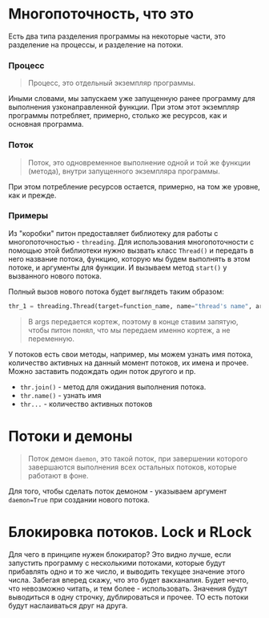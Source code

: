 # Многопоточность, что это
Есть два типа разделения программы на некоторые части, это разделение на процессы, и разделение на потоки.

### Процесс
>Процесс, это отдельный экземпляр программы. 

Иными словами, мы запускаем уже запущенную ранее программу для выполнения узконаправленной функции. При этом этот экземпляр программы потребляет, примерно, столько же ресурсов, как и основная программа.

### Поток
>Поток, это одновременное выполнение одной и той же функции (метода), внутри запущенного экземпляра программы.

При этом потребление ресурсов остается, примерно, на том же уровне, как и прежде.

### Примеры
Из "коробки" питон предоставляет библиотеку для работы с многопоточностью - `threading`.
Для использования многопоточности с помощью этой библиотеки нужно вызвать класс `Thread()` и передать в него название потока, функцию, которую мы будем выполнять в этом потоке, и аргументы для функции.
И вызываем метод `start()` у вызванного нового потока.

Полный вызов нового потока будет выглядеть таким образом:
```python
thr_1 = threading.Thread(target=function_name, name="thread's name", args=(x1,))
```

>В args передается кортеж, поэтому в конце ставим запятую, чтобы питон понял, что мы передаем именно кортеж, а не переменную.

У потоков есть свои методы, например, мы можем узнать имя потока, количество активных на данный момент потоков, их имена и прочее. Можно заставить подождать один поток другого и пр.

- `thr.join()` - метод для ожидания выполнения потока.
- `thr.name()` - узнать имя
- `thr...` - количество активных потоков

# Потоки и демоны
>Поток демон `daemon`, это такой поток, при завершении которого завершаются выполнения всех остальных потоков, которые работают в фоне.

Для того, чтобы сделать поток демоном - указываем аргумент `daemon=True` при создании нового потока.

# Блокировка потоков. Lock и RLock
Для чего в принципе нужен блокиратор? Это видно лучше, если запустить программу с несколькими потоками, которые будут прибавлять одно и то же число, и выводить текущее значение этого числа. 
Забегая вперед скажу, что это будет вакханалия.
Будет нечто, что невозможно читать, и тем более - использовать.
Значения будут выводиться в одну строчку, дублироваться и прочее. ТО есть потоки будут наслаиваться друг на друга.